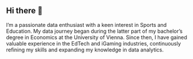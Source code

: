 ## Hi there 👋

I’m a passionate data enthusiast with a keen interest in Sports and Education. My data journey began during the latter part of my bachelor’s degree in Economics at the University of Vienna. Since then, I have gained valuable experience in the EdTech and iGaming industries, continuously refining my skills and expanding my knowledge in data analytics.
<!--
**Kulijan/Kulijan** is a ✨ _special_ ✨ repository because its `README.md` (this file) appears on your GitHub profile.

Here are some ideas to get you started:

- 🔭 I’m currently working on ...
- 🌱 I’m currently learning ...
- 👯 I’m looking to collaborate on ...
- 🤔 I’m looking for help with ...
- 💬 Ask me about ...
- 📫 How to reach me: ...
- 😄 Pronouns: ...
- ⚡ Fun fact: ...
-->
